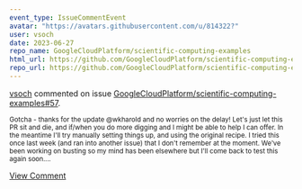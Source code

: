 ```yaml
---
event_type: IssueCommentEvent
avatar: "https://avatars.githubusercontent.com/u/814322?"
user: vsoch
date: 2023-06-27
repo_name: GoogleCloudPlatform/scientific-computing-examples
html_url: https://github.com/GoogleCloudPlatform/scientific-computing-examples/pull/57
repo_url: https://github.com/GoogleCloudPlatform/scientific-computing-examples
---
```


<a href='https://github.com/vsoch' target='_blank'>vsoch</a> commented on issue <a href='https://github.com/GoogleCloudPlatform/scientific-computing-examples/pull/57' target='_blank'>GoogleCloudPlatform/scientific-computing-examples#57</a>.

<small>Gotcha - thanks for the update @wkharold and no worries on the delay! Let's just let this PR sit and die, and if/when you do more digging and I might be able to help I can offer. In the meantime I'll try manually setting things up, and using the original recipe. I tried this once last week (and ran into another issue) that I don't remember at the moment. We've been working on busting so my mind has been elsewhere but I'll come back to test this again soon....</small>

<a href='https://github.com/GoogleCloudPlatform/scientific-computing-examples/pull/57' target='_blank'>View Comment</a>